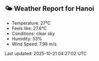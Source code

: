<!-- WEATHER-START -->
## 🌤 Weather Report for Hanoi

- Temperature: 27°C
- Feels like: 27.6°C
- Conditions: clear sky
- Humidity: 53%
- Wind Speed: 7.98 m/s

Last updated: 2025-10-21 04:27:02 UTC
<!-- WEATHER-END -->
